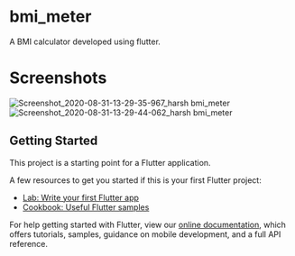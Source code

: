# bmi_meter

A BMI calculator developed using flutter.

# Screenshots 
![Screenshot_2020-08-31-13-29-35-967_harsh bmi_meter](https://user-images.githubusercontent.com/66870883/91697225-5f997f80-eb8e-11ea-8a60-88553c0dc3f6.jpg)
![Screenshot_2020-08-31-13-29-44-062_harsh bmi_meter](https://user-images.githubusercontent.com/66870883/91697239-6627f700-eb8e-11ea-9e7a-f4e11c3d8c01.jpg)


## Getting Started

This project is a starting point for a Flutter application.

A few resources to get you started if this is your first Flutter project:

- [Lab: Write your first Flutter app](https://flutter.dev/docs/get-started/codelab)
- [Cookbook: Useful Flutter samples](https://flutter.dev/docs/cookbook)

For help getting started with Flutter, view our
[online documentation](https://flutter.dev/docs), which offers tutorials,
samples, guidance on mobile development, and a full API reference.
